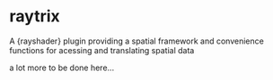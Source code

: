 # raytrix
A {rayshader} plugin providing a spatial framework and convenience functions for 
acessing and translating spatial data

a lot more to be done here...
